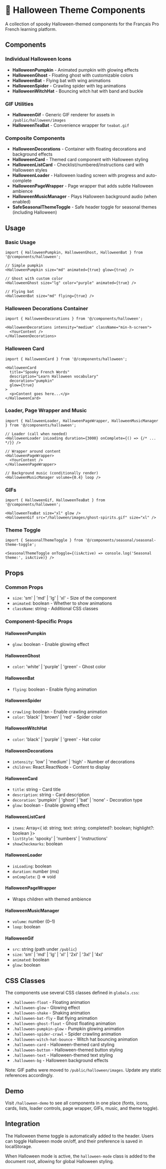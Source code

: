 # 🎃 Halloween Theme Components

A collection of spooky Halloween-themed components for the Français Pro French learning platform.

## Components

### Individual Halloween Icons
- **HalloweenPumpkin** - Animated pumpkin with glowing effects
- **HalloweenGhost** - Floating ghost with customizable colors
- **HalloweenBat** - Flying bat with wing animations
- **HalloweenSpider** - Crawling spider with leg animations
- **HalloweenWitchHat** - Bouncing witch hat with band and buckle

### GIF Utilities
- **HalloweenGif** - Generic GIF renderer for assets in `/public/halloween/images`
- **HalloweenTeaBat** - Convenience wrapper for `teabat.gif`

### Composite Components
- **HalloweenDecorations** - Container with floating decorations and background effects
- **HalloweenCard** - Themed card component with Halloween styling
- **HalloweenListCard** - Checklist/numbered/instructions card with Halloween styles
- **HalloweenLoader** - Halloween loading screen with progress and auto-complete
- **HalloweenPageWrapper** - Page wrapper that adds subtle Halloween ambience
- **HalloweenMusicManager** - Plays Halloween background audio (when enabled)
- **SafeSeasonalThemeToggle** - Safe header toggle for seasonal themes (including Halloween)

## Usage

### Basic Usage
```tsx
import { HalloweenPumpkin, HalloweenGhost, HalloweenBat } from '@/components/halloween';

// Simple pumpkin
<HalloweenPumpkin size="md" animated={true} glow={true} />

// Ghost with custom color
<HalloweenGhost size="lg" color="purple" animated={true} />

// Flying bat
<HalloweenBat size="md" flying={true} />
```

### Halloween Decorations Container
```tsx
import { HalloweenDecorations } from '@/components/halloween';

<HalloweenDecorations intensity="medium" className="min-h-screen">
  <YourContent />
</HalloweenDecorations>
```

### Halloween Card
```tsx
import { HalloweenCard } from '@/components/halloween';

<HalloweenCard
  title="Spooky French Words"
  description="Learn Halloween vocabulary"
  decoration="pumpkin"
  glow={true}
>
  <p>Content goes here...</p>
</HalloweenCard>
```

### Loader, Page Wrapper and Music
```tsx
import { HalloweenLoader, HalloweenPageWrapper, HalloweenMusicManager } from '@/components/halloween';

// Loader (call when needed)
<HalloweenLoader isLoading duration={3000} onComplete={() => {/* ... */}} />

// Wrapper around content
<HalloweenPageWrapper>
  <YourContent />
</HalloweenPageWrapper>

// Background music (conditionally render)
<HalloweenMusicManager volume={0.4} loop />
```

### GIFs
```tsx
import { HalloweenGif, HalloweenTeaBat } from '@/components/halloween';

<HalloweenTeaBat size="xl" glow />
<HalloweenGif src="/halloween/images/ghost-spirits.gif" size="xl" />
```

### Theme Toggle
```tsx
import { SeasonalThemeToggle } from '@/components/seasonal/seasonal-theme-toggle';

<SeasonalThemeToggle onToggle={(isActive) => console.log('Seasonal theme:', isActive)} />
```

## Props

### Common Props
- `size`: 'sm' | 'md' | 'lg' | 'xl' - Size of the component
- `animated`: boolean - Whether to show animations
- `className`: string - Additional CSS classes

### Component-Specific Props

#### HalloweenPumpkin
- `glow`: boolean - Enable glowing effect

#### HalloweenGhost
- `color`: 'white' | 'purple' | 'green' - Ghost color

#### HalloweenBat
- `flying`: boolean - Enable flying animation

#### HalloweenSpider
- `crawling`: boolean - Enable crawling animation
- `color`: 'black' | 'brown' | 'red' - Spider color

#### HalloweenWitchHat
- `color`: 'black' | 'purple' | 'green' - Hat color

#### HalloweenDecorations
- `intensity`: 'low' | 'medium' | 'high' - Number of decorations
- `children`: React.ReactNode - Content to display

#### HalloweenCard
- `title`: string - Card title
- `description`: string - Card description
- `decoration`: 'pumpkin' | 'ghost' | 'bat' | 'none' - Decoration type
- `glow`: boolean - Enable glowing effect

#### HalloweenListCard
- `items`: Array<{ id: string; text: string; completed?: boolean; highlight?: boolean }>
- `listStyle`: 'spooky' | 'numbers' | 'instructions'
- `showCheckmarks`: boolean

#### HalloweenLoader
- `isLoading`: boolean
- `duration`: number (ms)
- `onComplete`: () => void

#### HalloweenPageWrapper
- Wraps children with themed ambience

#### HalloweenMusicManager
- `volume`: number (0–1)
- `loop`: boolean

#### HalloweenGif
- `src`: string (path under `/public`)
- `size`: 'sm' | 'md' | 'lg' | 'xl' | '2xl' | '3xl' | '4xl'
- `animated`: boolean
- `glow`: boolean

## CSS Classes

The components use several CSS classes defined in `globals.css`:

- `.halloween-float` - Floating animation
- `.halloween-glow` - Glowing effect
- `.halloween-shake` - Shaking animation
- `.halloween-bat-fly` - Bat flying animation
- `.halloween-ghost-float` - Ghost floating animation
- `.halloween-pumpkin-glow` - Pumpkin glowing animation
- `.halloween-spider-crawl` - Spider crawling animation
- `.halloween-witch-hat-bounce` - Witch hat bouncing animation
- `.halloween-card` - Halloween-themed card styling
- `.halloween-button` - Halloween-themed button styling
- `.halloween-text` - Halloween-themed text styling
- `.halloween-bg` - Halloween background effects

Note: GIF paths were moved to `/public/halloween/images`. Update any static references accordingly.

## Demo

Visit `/halloween-demo` to see all components in one place (fonts, icons, cards, lists, loader controls, page wrapper, GIFs, music, and theme toggle).

## Integration

The Halloween theme toggle is automatically added to the header. Users can toggle Halloween mode on/off, and their preference is saved in localStorage.

When Halloween mode is active, the `halloween-mode` class is added to the document root, allowing for global Halloween styling.

